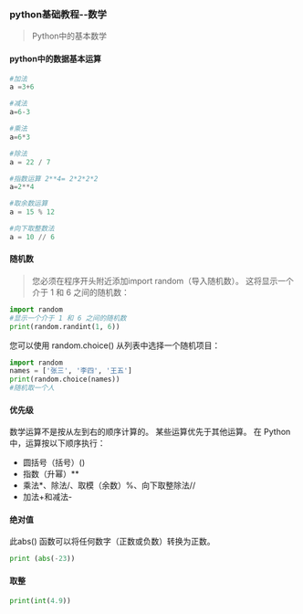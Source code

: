 ### python基础教程--数学
>Python中的基本数学

#### python中的数据基本运算
``` python
#加法
a =3+6

#减法
a=6-3

#乘法
a=6*3

#除法
a = 22 / 7

#指数运算 2**4= 2*2*2*2
a=2**4

#取余数运算
a = 15 % 12

#向下取整数法
a = 10 // 6

```

#### 随机数
>您必须在程序开头附近添加import random（导入随机数）。 这将显示一个介于 1 和 6 之间的随机数：
``` python
import random
#显示一个介于 1 和 6 之间的随机数
print(random.randint(1, 6))

```
您可以使用 random.choice() 从列表中选择一个随机项目：
``` python
import random
names = ['张三', '李四', '王五']
print(random.choice(names))
#随机取一个人
```
#### 优先级
数学运算不是按从左到右的顺序计算的。 某些运算优先于其他运算。 在 Python 中，运算按以下顺序执行：
* 圆括号（括号）()
* 指数（升幂）**
* 乘法*、除法/、取模（余数）%、向下取整除法//
* 加法+和减法-

#### 绝对值
此abs() 函数可以将任何数字（正数或负数）转换为正数。
``` python
print (abs(-23))
```
 
#### 取整
``` python
print(int(4.9))

```

